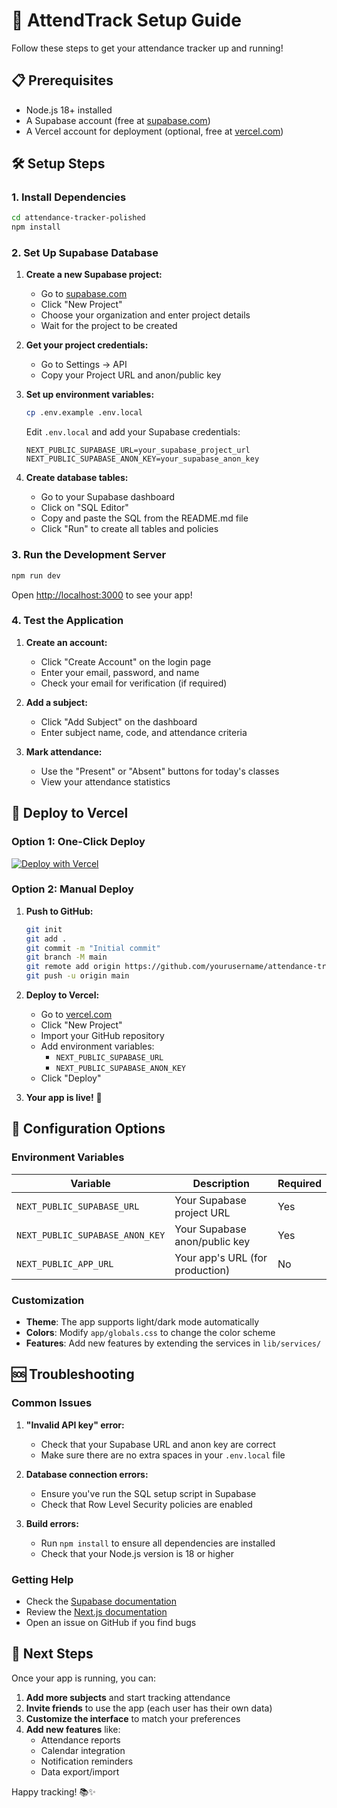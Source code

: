 # 🚀 AttendTrack Setup Guide

Follow these steps to get your attendance tracker up and running!

## 📋 Prerequisites

- Node.js 18+ installed
- A Supabase account (free at [supabase.com](https://supabase.com))
- A Vercel account for deployment (optional, free at [vercel.com](https://vercel.com))

## 🛠️ Setup Steps

### 1. Install Dependencies

```bash
cd attendance-tracker-polished
npm install
```

### 2. Set Up Supabase Database

1. **Create a new Supabase project:**
   - Go to [supabase.com](https://supabase.com)
   - Click "New Project"
   - Choose your organization and enter project details
   - Wait for the project to be created

2. **Get your project credentials:**
   - Go to Settings → API
   - Copy your Project URL and anon/public key

3. **Set up environment variables:**
   ```bash
   cp .env.example .env.local
   ```
   
   Edit `.env.local` and add your Supabase credentials:
   ```env
   NEXT_PUBLIC_SUPABASE_URL=your_supabase_project_url
   NEXT_PUBLIC_SUPABASE_ANON_KEY=your_supabase_anon_key
   ```

4. **Create database tables:**
   - Go to your Supabase dashboard
   - Click on "SQL Editor"
   - Copy and paste the SQL from the README.md file
   - Click "Run" to create all tables and policies

### 3. Run the Development Server

```bash
npm run dev
```

Open [http://localhost:3000](http://localhost:3000) to see your app!

### 4. Test the Application

1. **Create an account:**
   - Click "Create Account" on the login page
   - Enter your email, password, and name
   - Check your email for verification (if required)

2. **Add a subject:**
   - Click "Add Subject" on the dashboard
   - Enter subject name, code, and attendance criteria

3. **Mark attendance:**
   - Use the "Present" or "Absent" buttons for today's classes
   - View your attendance statistics

## 🚀 Deploy to Vercel

### Option 1: One-Click Deploy

[![Deploy with Vercel](https://vercel.com/button)](https://vercel.com/new/clone?repository-url=https://github.com/yourusername/attendance-tracker&env=NEXT_PUBLIC_SUPABASE_URL,NEXT_PUBLIC_SUPABASE_ANON_KEY)

### Option 2: Manual Deploy

1. **Push to GitHub:**
   ```bash
   git init
   git add .
   git commit -m "Initial commit"
   git branch -M main
   git remote add origin https://github.com/yourusername/attendance-tracker.git
   git push -u origin main
   ```

2. **Deploy to Vercel:**
   - Go to [vercel.com](https://vercel.com)
   - Click "New Project"
   - Import your GitHub repository
   - Add environment variables:
     - `NEXT_PUBLIC_SUPABASE_URL`
     - `NEXT_PUBLIC_SUPABASE_ANON_KEY`
   - Click "Deploy"

3. **Your app is live!** 🎉

## 🔧 Configuration Options

### Environment Variables

| Variable | Description | Required |
|----------|-------------|----------|
| `NEXT_PUBLIC_SUPABASE_URL` | Your Supabase project URL | Yes |
| `NEXT_PUBLIC_SUPABASE_ANON_KEY` | Your Supabase anon/public key | Yes |
| `NEXT_PUBLIC_APP_URL` | Your app's URL (for production) | No |

### Customization

- **Theme**: The app supports light/dark mode automatically
- **Colors**: Modify `app/globals.css` to change the color scheme
- **Features**: Add new features by extending the services in `lib/services/`

## 🆘 Troubleshooting

### Common Issues

1. **"Invalid API key" error:**
   - Check that your Supabase URL and anon key are correct
   - Make sure there are no extra spaces in your `.env.local` file

2. **Database connection errors:**
   - Ensure you've run the SQL setup script in Supabase
   - Check that Row Level Security policies are enabled

3. **Build errors:**
   - Run `npm install` to ensure all dependencies are installed
   - Check that your Node.js version is 18 or higher

### Getting Help

- Check the [Supabase documentation](https://supabase.com/docs)
- Review the [Next.js documentation](https://nextjs.org/docs)
- Open an issue on GitHub if you find bugs

## 🎯 Next Steps

Once your app is running, you can:

1. **Add more subjects** and start tracking attendance
2. **Invite friends** to use the app (each user has their own data)
3. **Customize the interface** to match your preferences
4. **Add new features** like:
   - Attendance reports
   - Calendar integration
   - Notification reminders
   - Data export/import

Happy tracking! 📚✨